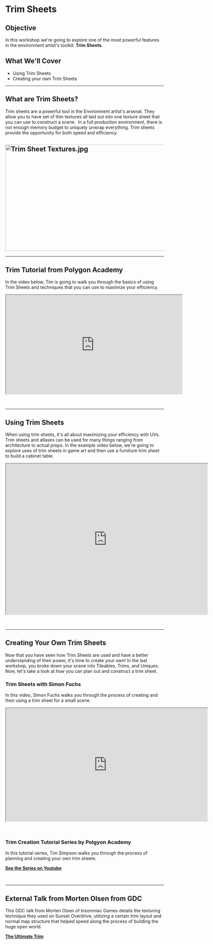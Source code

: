 # Trim Sheets

<h2>Objective</h2>
<p>In this workshop we're going to explore one of the most powerful features in the environment artist's toolkit:<span>&nbsp;</span><strong>Trim Sheets</strong>.</p>
<h2>What We'll Cover</h2>
<ul>
<li>Using Trim Sheets</li>
<li>Creating your own Trim Sheets</li>
</ul>
<hr>
<h2>What are Trim Sheets?</h2>
<p>Trim sheets are a powerful tool in the Environment artist's arsenal. They allow you to have set of thin textures all laid out into one texture sheet that you can use to construct a scene.&nbsp; In a full production environment, there is not enough memory budget to uniquely unwrap everything. Trim sheets provide the opportunity for both speed and efficiency.&nbsp;</p>
<h2><img src="https://vertexschool.instructure.com/courses/18/files/1024/preview?verifier=TanVimr5B2Zn5anTTl7LOUgSR4zm0MV5lbJHi3fH" alt="Trim Sheet Textures.jpg" width="600" height="338" data-api-endpoint="https://vertexschool.instructure.com/api/v1/courses/18/files/1024" data-api-returntype="File"></h2>
<hr>
<h2>Trim Tutorial from Polygon Academy</h2>
<p>In the video below, Tim is going to walk you through the basics of using Trim Sheets and techniques that you can use to maximize your efficiency.</p>
<p><iframe src="https://www.youtube-nocookie.com/embed/IziIY674NAw" width="560" height="315" allowfullscreen="allowfullscreen"></iframe></p>
<p>&nbsp;</p>
<hr>
<h2>Using Trim Sheets</h2>
<p>When using trim sheets, it's all about maximizing your efficiency with UVs. Trim sheets and atlases can be used for many things ranging from architecture to actual props. In the example video below, we're going to explore uses of trim sheets in game art and then use a furniture trim sheet to build a cabinet table.</p>
<p><iframe src="https://player.vimeo.com/video/447273161" width="640" height="480" allowfullscreen="allowfullscreen"></iframe></p>
<p>&nbsp;</p>
<hr>
<h2>Creating Your Own Trim Sheets</h2>
<p>Now that you have seen how Trim Sheets are used and have a better understanding of their power, it's time to create your own! In the last workshop, you broke down your scene into Tileables, Trims, and Uniques.&nbsp; Now, let's take a look at how you can plan out and construct a trim sheet.</p>
<h3>Trim Sheets with Simon Fuchs</h3>
<p>In this video, Simon Fuchs walks you through the process of creating and then using a trim sheet for a small scene.</p>
<p><iframe src="https://player.vimeo.com/video/345768717" width="640" height="360" allowfullscreen="allowfullscreen"></iframe></p>
<p>&nbsp;</p>
<h3>Trim Creation Tutorial Series by Polgyon Academy</h3>
<p>In this tutorial series, Tim Simpson walks you through the process of planning and creating your own trim sheets.</p>
<p><strong><a class="" href="https://www.youtube.com/watch?v=DipfrjCgYW8&amp;list=PLBi3xvwvY3dk09fNSd7jrnEscXS_6_1p2" target="_blank">See the Series on Youtube</a></strong></p>
<p>&nbsp;</p>
<hr>
<h2><strong>External Talk from Morten Olsen from GDC</strong></h2>
<p>This GDC talk from Morten Olsen of Insomniac Games details the texturing technique they used on Sunset Overdrive, utilizing a certain trim layout and normal map structure that helped speed along the process of building the huge open world.</p>
<p><strong><a href="https://www.gdcvault.com/play/1022323/The-Ultimate-Trim-Texturing-Techniques" target="_blank">The Ultimate Trim</a></strong></p>
